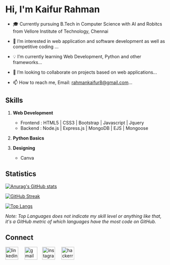 # Hi, I'm Kaifur Rahman
- 🎓 Currently pursuing B.Tech in Computer Science with AI and Robitcs from Vellore Institute of Technology, Chennai

- 👀 I’m interested in web application and software development as well as competitive coding ...

- 💡  I’m currently learning Web Development, Python and other frameworks...

- 💞️ I’m looking to collaborate on projects based on web applications...

- 📫 How to reach me, Email: rahmankaifur8@gmail.com...

## Skills
1. **Web Development**
      - Frontend : HTML5 | CSS3 | Bootstrap | Javascript | Jquery 
      - Backend  : Node.js | Express.js | MongoDB | EJS | Mongoose
2. **Python Basics**

3. **Designing**
      - Canva
## Statistics
<!--github_stats-->
[![Anurag's GitHub stats](https://github-readme-stats.vercel.app/api?username=kaifur-rahman&show_icons=true&theme=highcontrast)](https://github.com/anuraghazra/github-readme-stats)

<!--streaks stats-->
[![GitHub Streak](https://github-readme-streak-stats.herokuapp.com/?user=kaifur-rahman&theme=dark&ring=DFE63C&currStreakLabel=DFE63C)](https://git.io/streak-stats)


[![Top Langs](https://github-readme-stats.vercel.app/api/top-langs/?username=kaifur-rahman&layout=compact&theme=highcontrast)](https://github.com/anuraghazra/github-readme-stats)

*Note: Top Languages does not indicate my skill level or anything like that, it's a GitHub metric of which languages have the most code on GitHub.*


## Connect
[<img src='https://cdn.jsdelivr.net/npm/simple-icons@3.0.1/icons/linkedin.svg' alt='linkedin' height='40'>](https://www.linkedin.com/in/kaifur-rahman/) &nbsp; &nbsp; [<img src='https://cdn.jsdelivr.net/npm/simple-icons@3.0.1/icons/gmail.svg' alt='gmail' height='40'>](mailto:rahmankaifur8@gmail.com) &nbsp;&nbsp; [<img src='https://cdn.jsdelivr.net/npm/simple-icons@3.0.1/icons/instagram.svg' alt='instagram' height='40'>](https://www.instagram.com/kaifur__rahman/) &nbsp; &nbsp; [<img src='https://cdn.jsdelivr.net/npm/simple-icons@3.0.1/icons/hackerrank.svg' alt='hackerrank' height='40'>](https://www.hackerrank.com/rahmankaifur8)  


<!---
kaifur-rahman/kaifur-rahman is a ✨ special ✨ repository because its `README.md` (this file) appears on your GitHub profile.
You can click the Preview link to take a look at your changes.
--->
